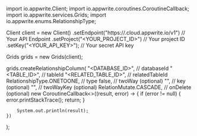 import io.appwrite.Client;
import io.appwrite.coroutines.CoroutineCallback;
import io.appwrite.services.Grids;
import io.appwrite.enums.RelationshipType;

Client client = new Client()
    .setEndpoint("https://<REGION>.cloud.appwrite.io/v1") // Your API Endpoint
    .setProject("<YOUR_PROJECT_ID>") // Your project ID
    .setKey("<YOUR_API_KEY>"); // Your secret API key

Grids grids = new Grids(client);

grids.createRelationshipColumn(
    "<DATABASE_ID>", // databaseId
    "<TABLE_ID>", // tableId
    "<RELATED_TABLE_ID>", // relatedTableId
    RelationshipType.ONETOONE, // type
    false, // twoWay (optional)
    "", // key (optional)
    "", // twoWayKey (optional)
    RelationMutate.CASCADE, // onDelete (optional)
    new CoroutineCallback<>((result, error) -> {
        if (error != null) {
            error.printStackTrace();
            return;
        }

        System.out.println(result);
    })
);

